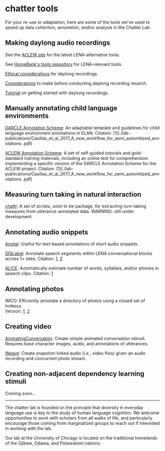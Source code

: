 # chatter tools

For your re-use or adaptation, here are some of the tools we've used to speed up  data collection, annotation, and/or analysis in the Chatter Lab.

## Making daylong audio recordings

See the [ACLEW site](https://sites.google.com/view/aclewdid/home) for the latest LENA-alternative tools.

See [HomeBank's tools repository](https://github.com/homebankcode) for LENA-relevant tools.

[Ethical considerations](./lab-publications/Cychosz_et_al_2020_Longform_recordings_of_everyday_life_Ethics_for_best_practices_BRM.pdf) for daylong recordings.

[Considerations](./lab-publications/Casillas_Cristia_2019_Step-by-step_guide_to_collecting_and_analyzing_long_format_speech_environment_LFSE_recordings_Collabra.pdf) to make before conducting daylong recording resarch.

[Tutorial](https://github.com/aclew/DaylongDataTutorial-CogSci19) on getting started with daylong recordings.

## Manually annotating child language environments

[DARCLE Annotation Scheme](https://osf.io/4532e/): An adaptable template and guidelines for child language environment annotations in ELAN. Citation: [1](./lab-publications/Casillas_et_al_2017_A_new_workflow_for_semi_automitized_annotations
.pdf)

[ACLEW Annotation Scheme](https://osf.io/b2jep/wiki/home/): A set of self-guided tutorials and gold-standard training materials, including an online test for comprehension implementing a specific version of the DARCLE Annotation Scheme for the ACLEW project. Citation: [1](./lab-publications/Casillas_et_al_2017_A_new_workflow_for_semi_automitized_annotations
.pdf)

## Measuring turn taking in natural interaction

[chattr](https://github.com/marisacasillas/chattr-basic): A set of scripts, soon to be package, for extracting turn-taking measures from utterance-annotated data. WARNING: still under development.

## Annotating audio snippets

[Anotar](https://github.com/marisacasillas/annotate-app): Useful for text-based annotations of short audio snippets.

[IDSLabel](https://github.com/SeedlingsBabylab/idslabel): Annotate speech segments within LENA conversational blocks across 1+ sites. Citation: [1](./lab-publications/Bergelson_Casillas_et_al_2019_What_do_North_American_babies_hear_DevSci.pdf), [2](./lab-publications/Casillas_et_al_2017_What_do_babies_hear_Interspeech.pdf)

[ALICE](https://github.com/orasanen/ALICE): Automatically estimate number of words, syllables, and/or phones in speech clips. Citation: [1](./lab-publications/Rasanen_et_al_inpress_ALICE_BRM.pdf)

## Annotating photos

IMCO: Efficiently annotate a directory of photos using a closed set of hotkeys.  
Version: [1](https://github.com/marisacasillas/ImCo), [2](https://github.com/kennedycasey/ImCo2)

## Creating video

[AnimatingConversation](https://github.com/marisacasillas/AnimatingConversation): Create simple animated conversation stimuli. Requires base character images, audio, and annotations of utterances.

[Weave](https://github.com/marisacasillas/Weave): Create snapshot-linked audio (i.e., video files) given an audio recording and concurrent photo stream.

## Creating non-adjacent dependency learning stimuli

Coming soon...
<!--Organize and upload NADL tools-->

----
The chatter lab is founded on the principle that diversity in everyday language use is key to the study of human language cognition. We welcome opportunities to work with scholars from all walks of life, and particularly encourage those coming from marginalized groups to reach out if interested in working with the lab.

Our lab at the University of Chicago is located on the traditional homelands of the Ojibwe, Odawa, and Potawatomi nations.